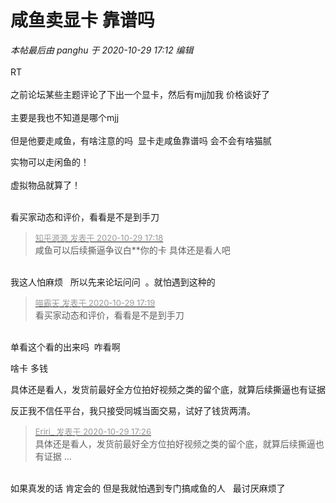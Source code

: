 # 咸鱼卖显卡  靠谱吗


<i class="pstatus"> 本帖最后由 panghu 于 2020-10-29 17:12 编辑 </i><br />
<br />
RT<br />
<br />
之前论坛某些主题评论了下出一个显卡，然后有mjj加我 价格谈好了 <br />
<br />
主要是我也不知道是哪个mjj<br />
<br />
但是他要走咸鱼，有啥注意的吗&nbsp;&nbsp;显卡走咸鱼靠谱吗 会不会有啥猫腻

实物可以走闲鱼的！<br />
<br />
虚拟物品就算了！<br />
<br />
<img src="static/image/smiley/default/time.gif" smilieid="15" border="0" alt="" /><img src="static/image/smiley/default/time.gif" smilieid="15" border="0" alt="" /><img src="static/image/smiley/default/time.gif" smilieid="15" border="0" alt="" />

看买家动态和评价，看看是不是到手刀

<div class="quote"><blockquote><font size="2"><a href="https://www.hostloc.com/forum.php?mod=redirect&amp;goto=findpost&amp;pid=9370177&amp;ptid=759894" target="_blank"><font color="#999999">知乎源源 发表于 2020-10-29 17:18</font></a></font><br />
咸鱼可以后续撕逼争议白**你的卡 具体还是看人吧</blockquote></div><br />
我这人怕麻烦&nbsp; &nbsp;所以先来论坛问问&nbsp;&nbsp;。就怕遇到这种的&nbsp;&nbsp;<img src="static/image/smiley/yct/022.gif" smilieid="42" border="0" alt="" />

<div class="quote"><blockquote><font size="2"><a href="https://www.hostloc.com/forum.php?mod=redirect&amp;goto=findpost&amp;pid=9370188&amp;ptid=759894" target="_blank"><font color="#999999">喵霸天 发表于 2020-10-29 17:19</font></a></font><br />
看买家动态和评价，看看是不是到手刀</blockquote></div><br />
单看这个看的出来吗&nbsp;&nbsp;咋看啊

啥卡 多钱

具体还是看人，发货前最好全方位拍好视频之类的留个底，就算后续撕逼也有证据<img src="static/image/smiley/default/lol.gif" smilieid="12" border="0" alt="" />

反正我不信任平台，我只接受同城当面交易，试好了钱货两清。

<div class="quote"><blockquote><font size="2"><a href="https://www.hostloc.com/forum.php?mod=redirect&amp;goto=findpost&amp;pid=9370269&amp;ptid=759894" target="_blank"><font color="#999999">Eriri_ 发表于 2020-10-29 17:26</font></a></font><br />
具体还是看人，发货前最好全方位拍好视频之类的留个底，就算后续撕逼也有证据 ...</blockquote></div><br />
如果真发的话 肯定会的 但是我就怕遇到专门搞咸鱼的人&nbsp; &nbsp;最讨厌麻烦了
